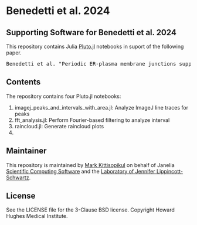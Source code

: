 # Benedetti et al. 2024

## Supporting Software for Benedetti et al. 2024

This repository contains Julia <a href="https://plutojl.org/">Pluto.jl</a> notebooks in suport of the following paper.

<pre>
Benedetti et al. "Periodic ER-plasma membrane junctions support long-range Ca2+ signal integration in dendrites." 2024.
</pre>

## Contents

The repository contains four Pluto.jl notebooks:

1. imagej_peaks_and_intervals_with_area.jl: Analyze ImageJ line traces for peaks
2. fft_analysis.jl: Perform Fourier-based filtering to analyze interval
3. raincloud.jl: Generate raincloud plots
4. 

## Maintainer

This repository is maintained by <a href="https://www.janelia.org/people/mark-kittisopikul">Mark Kittisopikul</a> on behalf of Janelia <a href="https://www.janelia.org/support-team/scientific-computing-software">Scientific Computing Software</a> and the <a href="https://www.janelia.org/lab/lippincott-schwartz-lab">Laboratory of Jennifer Lippincott-Schwartz</a>.

## License

See the LICENSE file for the 3-Clause BSD license. Copyright Howard Hughes Medical Institute.
